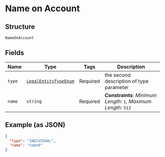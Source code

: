
# Name on Account

## Structure

`NameOnAccount`

## Fields

| Name | Type | Tags | Description |
|  --- | --- | --- | --- |
| `type` | [`LegalEntityTypeEnum`](../../doc/models/legal-entity-type-enum.md) | Required | the second description of type parameter |
| `name` | `string` | Required | **Constraints**: *Minimum Length*: `1`, *Maximum Length*: `512` |

## Example (as JSON)

```json
{
  "type": "INDIVIDUAL",
  "name": "name0"
}
```


